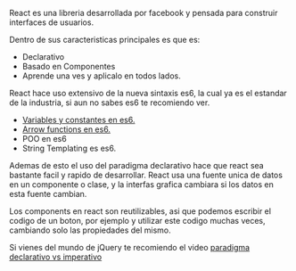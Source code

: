 React es una libreria desarrollada por facebook y pensada para construir interfaces de usuarios.

Dentro de sus caracteristicas principales es que es:

  - Declarativo
  - Basado en Componentes
  - Aprende una ves y aplicalo en todos lados.

React hace uso extensivo de la nueva sintaxis es6, la cual ya es el estandar de la industria, si aun no sabes es6 te recomiendo ver.

- [Variables y constantes en es6.](https://www.youtube.com/watch?v=mmJ5wPvdlIw)
- [Arrow functions en es6.](https://www.youtube.com/watch?v=pCUS46kmAz0)
- POO en es6
- String Templating es es6.

Ademas de esto el uso del paradigma declarativo hace que react sea bastante facil y rapido de desarrollar. React usa una fuente unica de datos en un componente o clase, y la interfas grafica cambiara si los datos en esta fuente cambian.

Los components en react son reutilizables, asi que podemos escribir el codigo de un boton, por ejemplo y utilizar este codigo muchas veces, cambiando solo las propiedades del mismo.

Si vienes del mundo de jQuery te recomiendo el video [paradigma declarativo vs imperativo](http://#)